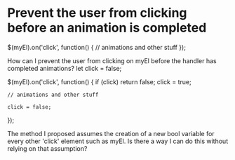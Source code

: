
# Prevent the user from clicking before an animation is completed

$(myEl).on('click', function() {
     // animations and other stuff
});

How can I prevent the user from clicking on myEl before the handler has completed animations?
let click = false;

$(myEl).on('click', function() {
    if (click) return false;
    click = true;

    // animations and other stuff

    click = false;
});

The method I proposed assumes the creation of a new bool variable for every other 'click' element such as myEl. Is there a way I can do this without relying on that assumption?

        